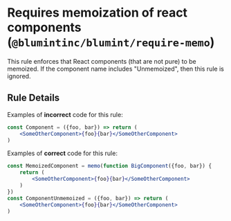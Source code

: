 # Requires memoization of react components (`@blumintinc/blumint/require-memo`)

<!-- end auto-generated rule header -->

This rule enforces that React components (that are not pure) to be memoized. If the component name includes "Unmemoized", then this rule is ignored.

## Rule Details

Examples of **incorrect** code for this rule:

```jsx
const Component = ({foo, bar}) => return (
    <SomeOtherComponent>{foo}{bar}</SomeOtherComponent>
)
```

Examples of **correct** code for this rule:

```jsx
const MemoizedComponent = memo(function BigComponent({foo, bar}) {
    return (
        <SomeOtherComponent>{foo}{bar}</SomeOtherComponent>
    )
})
const ComponentUnmemoized = ({foo, bar}) => return (
    <SomeOtherComponent>{foo}{bar}</SomeOtherComponent>
)
```

